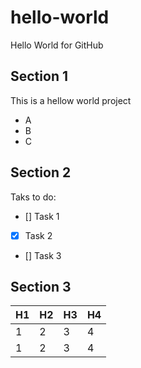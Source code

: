 # hello-world
Hello World for GitHub
## Section 1
This is a hellow world project
- A
- B
- C

## Section 2
Taks to do:
- [] Task 1
- [X] Task 2
- [] Task 3

## Section 3
|H1|H2|H3|H4|
|---|---|---|---|
|1|2|3|4|
|1|2|3|4|

